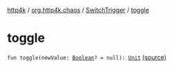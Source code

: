 [http4k](../../index.md) / [org.http4k.chaos](../index.md) / [SwitchTrigger](index.md) / [toggle](./toggle.md)

# toggle

`fun toggle(newValue: `[`Boolean`](https://kotlinlang.org/api/latest/jvm/stdlib/kotlin/-boolean/index.html)`? = null): `[`Unit`](https://kotlinlang.org/api/latest/jvm/stdlib/kotlin/-unit/index.html) [(source)](https://github.com/http4k/http4k/blob/master/http4k-testing-chaos/src/main/kotlin/org/http4k/chaos/ChaosTriggers.kt#L125)
